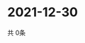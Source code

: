 # 2021-12-30
  共 0条

  <!-- BEGIN -->
  <!-- 最后更新时间Thu Dec 30 2021 20:04:15 GMT+0000 (Coordinated Universal Time) -->
  
  <!-- END -->
  
  
